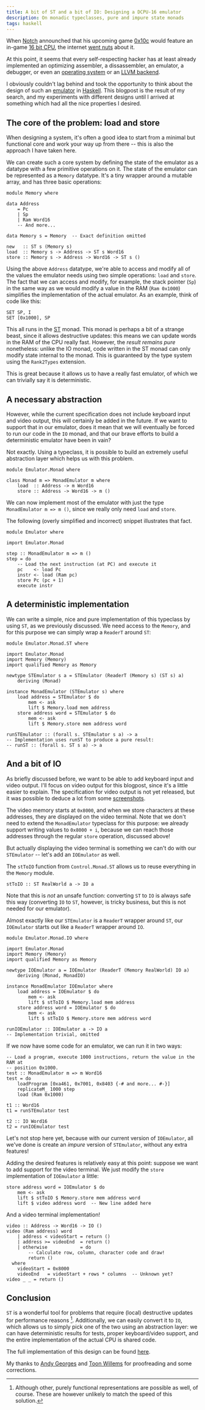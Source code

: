 ```yaml
---
title: A bit of ST and a bit of IO: Designing a DCPU-16 emulator
description: On monadic typeclasses, pure and impure state monads
tags: haskell
---
```


When [Notch] announched that his upcoming game [0x10c] would feature an in-game
[16 bit CPU], the internet [went nuts] about it.

[Notch]: http://www.mojang.com/notch/
[0x10c]: http://0x10c.com/
[16 bit CPU]: http://0x10c.com/doc/dcpu-16.txt
[went nuts]: https://github.com/blog/1098-take-over-the-galaxy-with-github

At this point, it seems that every self-respecting hacker has at least already
implemented an optimizing assembler, a dissassembler, an emulator, a debugger,
or even an [operating system] or an [LLVM backend].

[operating system]: https://github.com/jdiez17/0x42c/
[LLVM backend]: https://github.com/krasin/llvm-dcpu16/

I obviously couldn't lag behind and took the opportunity to think about the
design of such an [emulator] in [Haskell]. This blogpost is the result of my
search, and my experiments with different designs until I arrived at something
which had all the nice properties I desired.

[emulator]: https://github.com/jaspervdj/dcpu16-hs
[Haskell]: http://www.haskell.org/

## The core of the problem: load and store

When designing a system, it's often a good idea to start from a minimal but
functional core and work your way up from there -- this is also the approach I
have taken here.

We can create such a core system by defining the state of the emulator as a
datatype with a few primitive operations on it. The state of the emulator can be
represented as a `Memory` datatype. It's a tiny wrapper around a mutable array,
and has three basic operations:

~~~~~{.haskell}
module Memory where

data Address
    = Pc
    | Sp
    | Ram Word16
    -- And more...

data Memory s = Memory  -- Exact definition omitted

new   :: ST s (Memory s)
load  :: Memory s -> Address -> ST s Word16
store :: Memory s -> Address -> Word16 -> ST s ()
~~~~~

Using the above `Address` datatype, we're able to access and modify all of the
values the emulator needs using two simple operations: `load` and `store`. The
fact that we can access and modify, for example, the stack pointer (`Sp`) in the
same way as we would modify a value in the RAM (`Ram 0x1000`) simplifies the
implementation of the actual emulator. As an example, think of code like this:

~~~~~{.nasm}
SET SP, I
SET [0x1000], SP
~~~~~

This all runs in the [ST] monad. This monad is perhaps a bit of a strange beast,
since it allows destructive updates: this means we can update words in the RAM
of the CPU really fast. However, the *result remains pure* nonetheless: unlike
the IO monad, code written in the ST monad can only modify state internal to the
monad. This is guaranteed by the type system using the `Rank2Types` extension.

[ST]: http://www.haskell.org/ghc/docs/latest/html/libraries/base/Control-Monad-ST.html

This is great because it allows us to have a really fast emulator, of which we
can trivially say it is deterministic.

## A necessary abstraction

However, while the current specification does not include keyboard input and
video output, this will certainly be added in the future. If we want to support
that in our emulator, does it mean that we will eventually be forced to run our
code in the `IO` monad, and that our brave efforts to build a deterministic
emulator have been in vain?

Not exactly. Using a typeclass, it is possible to build an extremely useful
abstraction layer which helps us with this problem.

~~~~~{.haskell}
module Emulator.Monad where

class Monad m => MonadEmulator m where
    load  :: Address -> m Word16
    store :: Address -> Word16 -> m ()
~~~~~

We can now implement most of the emulator with just the type
`MonadEmulator m => m ()`, since we really only need `load` and `store`.

The following (overly simplified and incorrect) snippet illustrates that fact.

~~~~~{.haskell}
module Emulator where

import Emulator.Monad

step :: MonadEmulator m => m ()
step = do
    -- Load the next instruction (at PC) and execute it
    pc    <- load Pc 
    instr <- load (Ram pc)
    store Pc (pc + 1)
    execute instr
~~~~~

## A deterministic implementation

We can write a simple, nice and pure implementation of this typeclass by using
`ST`, as we previously discussed. We need access to the `Memory`, and for this
purpose we can simply wrap a `ReaderT` around `ST`:

~~~~~{.haskell}
module Emulator.Monad.ST where

import Emulator.Monad
import Memory (Memory)
import qualified Memory as Memory

newtype STEmulator s a = STEmulator (ReaderT (Memory s) (ST s) a)
    deriving (Monad)

instance MonadEmulator (STEmulator s) where
    load address = STEmulator $ do
        mem <- ask
        lift $ Memory.load mem address
    store address word = STEmulator $ do
        mem <- ask
        lift $ Memory.store mem address word

runSTEmulator :: (forall s. STEmulator s a) -> a
-- Implementation uses runST to produce a pure result:
-- runST :: (forall s. ST s a) -> a
~~~~~

## And a bit of IO

As briefly discussed before, we want to be able to add keyboard input and video
output. I'll focus on video output for this blogpost, since it's a little easier
to explain. The specification for video output is not yet released, but it was
possible to deduce a lot from some [screenshots].

[screenshots]: http://i.imgur.com/XIXc4.jpg

The video memory starts at `0x8000`, and when we store characters at these
addresses, they are displayed on the video terminal. Note that we don't need to
extend the `MonadEmulator` typeclass for this purpose: we already support
writing values to `0x8000 + i`, because we can reach those addresses through the
regular `store` operation, discussed above!

But actually displaying the video terminal is something we can't do with our
`STEmulator` -- let's add an `IOEmulator` as well.

The `stToIO` function from `Control.Monad.ST` allows us to reuse everything in
the `Memory` module.

~~~~~{.haskell}
stToIO :: ST RealWorld a -> IO a
~~~~~

Note that this is *not* an unsafe function: converting `ST` to `IO` is always
safe this way (converting `IO` to `ST`, however, is tricky business, but this is
not needed for our emulator).

Almost exactly like our `STEmulator` is a `ReaderT` wrapper around `ST`, our
`IOEmulator` starts out like a `ReaderT` wrapper around `IO`.

~~~~~{.haskell}
module Emulator.Monad.IO where

import Emulator.Monad
import Memory (Memory)
import qualified Memory as Memory

newtype IOEmulator a = IOEmulator (ReaderT (Memory RealWorld) IO a)
    deriving (Monad, MonadIO)

instance MonadEmulator IOEmulator where
    load address = IOEmulator $ do
        mem <- ask
        lift $ stToIO $ Memory.load mem address
    store address word = IOEmulator $ do
        mem <- ask
        lift $ stToIO $ Memory.store mem address word

runIOEmulator :: IOEmulator a -> IO a
-- Implementation trivial, omitted
~~~~~

If we now have some code for an emulator, we can run it in two ways:

~~~~~{.haskell}
-- Load a program, execute 1000 instructions, return the value in the RAM at
-- position 0x1000.
test :: MonadEmulator m => m Word16
test = do
    loadProgram [0xa461, 0x7001, 0x8403 {-# and more... #-}]
    replicateM_ 1000 step
    load (Ram 0x1000)

t1 :: Word16
t1 = runSTEmulator test

t2 :: IO Word16
t2 = runIOEmulator test
~~~~~

Let's not stop here yet, because with our current version of `IOEmulator`, all
we've done is create an *impure* version of `STEmulator`, without any extra
features!

Adding the desired features is relatively easy at this point: suppose we want to
add support for the video terminal. We just modify the `store` implementation of
`IOEmulator` a little:

~~~~~{.haskell}
store address word = IOEmulator $ do
    mem <- ask
    lift $ stToIO $ Memory.store mem address word
    lift $ video address word  -- New line added here
~~~~~

And a video terminal implementation!

~~~~~{.haskell}
video :: Address -> Word16 -> IO ()
video (Ram address) word
    | address < videoStart = return ()
    | address >= videoEnd  = return ()
    | otherwise            = do
        -- Calculate row, column, character code and draw!
        return ()
  where
    videoStart = 0x8000
    videoEnd   = videoStart + rows * columns  -- Unknown yet?
video _ _ = return ()
~~~~~

## Conclusion

`ST` is a wonderful tool for problems that require (local) destructive updates
for performance reasons [^representations]. Additionally, we can easily convert
it to `IO`, which allows us to simply pick one of the two using an abstraction
layer: we can have deterministic results for tests, proper keyboard/video
support, and the entire implementation of the actual CPU is shared code.

[^representations]: Although other, purely functional representations are
    possible as well, of course. These are however unlikely to match the speed
    of this solution.

The full implementation of this design can be found
[here](https://github.com/jaspervdj/dcpu16-hs).

My thanks to [Andy Georges] and [Toon Willems] for proofreading and some
corrections.

[Andy Georges]: http://www.itkovian.net/
[Toon Willems]: http://twitter.com/nudded
